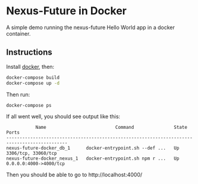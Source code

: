 # Nexus-Future in Docker
A simple demo running the nexus-future Hello World app in a docker container.

## Instructions

Install [docker](https://docs.docker.com/install/), then:

```bash
docker-compose build
docker-compose up -d
```

Then run:

```base
docker-compose ps
```

If all went well, you should see output like this:

```
           Name                          Command               State           Ports
---------------------------------------------------------------------------------------------
nexus-future-docker_db_1      docker-entrypoint.sh --def ...   Up      3306/tcp, 33060/tcp
nexus-future-docker_nexus_1   docker-entrypoint.sh npm r ...   Up      0.0.0.0:4000->4000/tcp
```

Then you should be able to go to http://localhost:4000/
